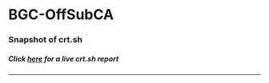 # BGC-OffSubCA
### Snapshot of crt.sh
##### Click [here](https://crt.sh/?q=4C01D7F9E4024441A64D757E3F3C4C8C363A5939494D41E845A0D9B5A8733DD4) for a live crt.sh report

---
